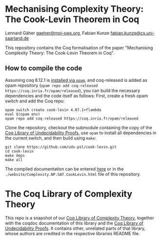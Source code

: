 # Mechanising Complexity Theory: The Cook-Levin Theorem in Coq
Lennard Gäher <gaeher@mpi-sws.org>, Fabian Kunze <fabian.kunze@cs.uni-saarland.de>

This repository contains the Coq formalisation of the paper "Mechanising Complexity Theory: The Cook-Levin Theorem in Coq".

## How to compile the code
Assuming coq 8.12.1 is [installed via `opam`](https://coq.inria.fr/opam-using.html), and coq-released is added as opam repository (`opam repo add coq-released https://coq.inria.fr/opam/released`), you can build the necessary dependencies and the code itself as follows:
First, create a fresh opam switch and add the Coq repo:
````
opam switch create cook-levin 4.07.1+flambda
eval $(opam env)
opam repo add coq-released https://coq.inria.fr/opam/released
````

Clone the repository, checkout the submodule containing the copy of the [Coq Library of Undecidability Proofs](https://github.com/uds-psl/coq-library-undecidability), use `opam` to install all dependencies in the current switch, and then build using `make`:

````
git clone https://github.com/uds-psl/cook-levin.git
cd cook-levin
make deps
make all
````

The compiled documentation can be entered [here](https://uds-psl.github.io/cook-levin/website/Complexity.NP.SAT.CookLevin.html#CookLevin) or in the `./website/Complexity.NP.SAT.CookLevin.html` file of this repository.


# The Coq Library of Complexity Theory
This repo is a snapshot of our [Coq Library of Complexity Theory](https://github.com/uds-psl/coq-library-complexity), together with the coqdoc documentation of this library and the [Coq Library of Undecidability Proofs](https://github.com/uds-psl/coq-library-undecidability). It contains other, unrelated parts of that library, whose authors are credited in the respective libraries README file.
